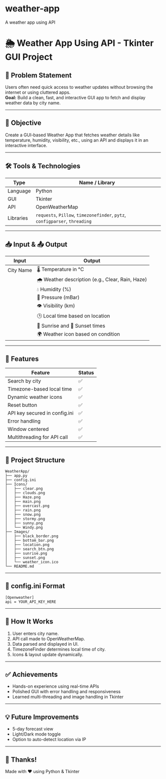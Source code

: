 # weather-app
A weather app using API
# 🌦 Weather App Using API - Tkinter GUI Project

## 📌 Problem Statement
Users often need quick access to weather updates without browsing the internet or using cluttered apps.  
**Goal:** Build a clean, fast, and interactive GUI app to fetch and display weather data by city name.

---

## 🎯 Objective
Create a GUI-based Weather App that fetches weather details like temperature, humidity, visibility, etc., using an API and displays it in an interactive interface.

---

## 🛠️ Tools & Technologies

| Type         | Name / Library       |
|--------------|----------------------|
| Language     | Python               |
| GUI          | Tkinter              |
| API          | OpenWeatherMap       |
| Libraries    | `requests`, `Pillow`, `timezonefinder`, `pytz`, `configparser`, `threading` |

---

## 📥 Input & 📤 Output

| Input        | Output                                                  |
|--------------|----------------------------------------------------------|
| City Name    | 🌡 Temperature in °C                                     |
|              | 🌧 Weather description (e.g., Clear, Rain, Haze)         |
|              | 💧 Humidity (%)                                          |
|              | 🔵 Pressure (mBar)                                       |
|              | 👁 Visibility (km)                                       |
|              | 🕒 Local time based on location                          |
|              | 🌅 Sunrise and 🌇 Sunset times                            |
|              | 🌍 Weather icon based on condition                       |

---

## 🚀 Features

| Feature                        | Status |
|--------------------------------|--------|
| Search by city                | ✅     |
| Timezone-based local time     | ✅     |
| Dynamic weather icons         | ✅     |
| Reset button                  | ✅     |
| API key secured in config.ini | ✅     |
| Error handling                | ✅     |
| Window centered               | ✅     |
| Multithreading for API call   | ✅     |

---

## 📁 Project Structure

```
WeatherApp/
├── app.py
├── config.ini
├── Icons/
│   ├── clear.png
│   ├── clouds.png
│   ├── Haze.png
│   ├── main.png
│   ├── overcast.png
│   ├── rain.png
│   ├── snow.png
│   ├── stormy.png
│   ├── sunny.png
│   └── Windy.png
├── Images/
│   ├── black_border.png
│   ├── bottom_bar.png
│   ├── location.png
│   ├── search_btn.png
│   ├── sunrise.png
│   ├── sunset.png
│   └── weather_icon.ico
└── README.md
```

---

## 🔐 config.ini Format

```
[Openweather]
api = YOUR_API_KEY_HERE
```

---

## 🧪 How It Works

1. User enters city name.
2. API call made to OpenWeatherMap.
3. Data parsed and displayed in UI.
4. TimezoneFinder determines local time of city.
5. Icons & layout update dynamically.

---

## ✅ Achievements

- Hands-on experience using real-time APIs
- Polished GUI with error handling and responsiveness
- Learned multi-threading and image handling in Tkinter

---

## 💡 Future Improvements

- 5-day forecast view
- Light/Dark mode toggle
- Option to auto-detect location via IP

---

## 🙌 Thanks!
Made with ❤️ using Python & Tkinter  

